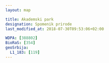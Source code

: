 ```yaml
---
layout: map

title: Akademski park
designation: Spomenik prirode
last_modified_at: 2018-07-30T09:53:06+02:00

WDPA: [388802]
BioRaS: [354]
geoSrbija:
  L1_183: [119]
---
```

